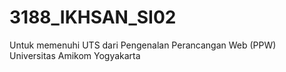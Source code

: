 # 3188_IKHSAN_SI02
Untuk memenuhi UTS dari Pengenalan Perancangan Web (PPW) Universitas Amikom Yogyakarta
